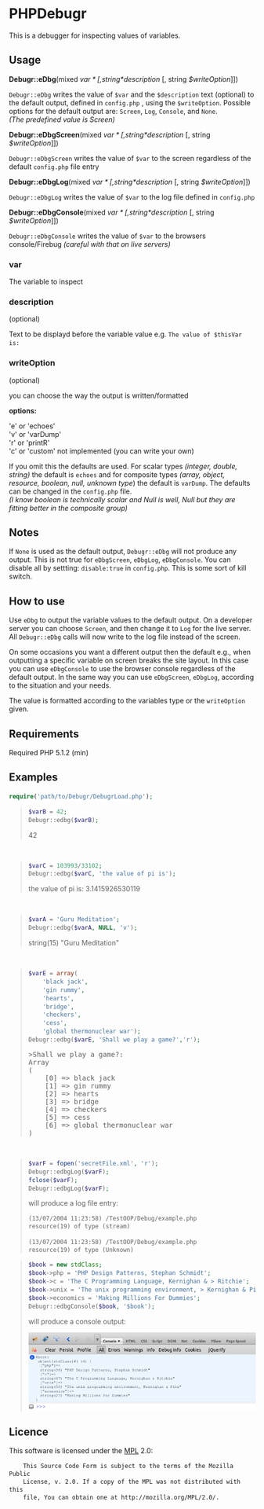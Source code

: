 PHPDebugr
=========



This is a debugger for inspecting values of variables.   

## Usage ##

**Debugr::eDbg**(mixed *$var* [, string *$description* [, string *$writeOption*]])

`Debugr::eDbg` writes the value of `$var` and the `$description` text (optional) to the default output, defined in `config.php` , using the `$writeOption`.
Possible options for the default output are:  `Screen`, `Log`, `Console`, and `None`.  
*(The predefined value is Screen)*


**Debugr::eDbgScreen**(mixed *$var* [, string *$description* [, string *$writeOption*]])

`Debugr::eDbgScreen`  writes the value of `$var` to the screen regardless of the default `config.php` file entry


**Debugr::eDbgLog**(mixed *$var* [, string *$description* [, string *$writeOption*]])

`Debugr::eDbgLog`  writes the value of `$var` to the log file defined in `config.php`


**Debugr::eDbgConsole**(mixed *$var* [, string *$description* [, string *$writeOption*]])

`Debugr::eDbgConsole` writes the value of `$var` to the browsers console/Firebug *(careful with that on live servers)*



### var ###

The variable to inspect


### description ###

(optional)

Text to be displayd before the variable value e.g.   `The value of $thisVar is:`

### writeOption ###
(optional)

you can choose the way the output is written/formatted

**options:**

>
'e' or 'echoes'  
'v' or 'varDump'  
'r' or 'printR'  
'c' or 'custom'  not implemented (you can write your own)  

If you omit this the defaults are used. For scalar types *(integer, double, string)* the default is `echoes` and for composite types *(array, object, resource, boolean, null, unknown type*) the default is `varDump`. The defaults can be changed in the `config.php` file.  
*(I know boolean is technically scalar and Null is well, Null but they are fitting better in the composite group)*

## Notes ##
If `None` is used as the default output, `Debugr::eDbg` will not produce any output. This is not true for `eDbgScreen`, `eDbgLog`, `eDbgConsole`.
You can disable all by settting: `disable:true` in `config.php`.  This is some sort of kill switch.

## How to use ##

Use `eDbg` to output the variable values to the default output. On a developer server you can choose `Screen`, and then change it to `Log` for the live server. All `Debugr::eDbg` calls will now write to the log file instead of the screen.

On some occasions you want a different output then the default e.g., when outputting a specific variable on screen breaks the site layout. In this case you can use `eDbgConsole` to use the browser console regardless of the default output. In the same way you can use `eDbgScreen`, `eDbgLog`, according to the situation and your needs.

The value is formatted according to the variables type or the `writeOption` given.

## Requirements ##

Required PHP 5.1.2 (min)

## Examples ##


```php
require('path/to/Debugr/DebugrLoad.php');
```

>
> ```php
> $varB = 42;
> Debugr::edbg($varB);
> ```
> 42

<br />

> ```php
> $varC = 103993/33102;
> Debugr::edbg($varC, 'the value of pi is');
> ```
> the value of pi is: 3.1415926530119

<br />

> ```php
> $varA = 'Guru Meditation';
> Debugr::edbg($varA, NULL, 'v');
> ```
> string(15) "Guru Meditation"

<br /> 

> ```php
> $varE = array(
>     'black jack',
>     'gin rummy',
>     'hearts',
>     'bridge',
>     'checkers',
>     'cess',
>     'global thermonuclear war');
> Debugr::edbg($varE, 'Shall we play a game?','r');
> ```
> <pre>
> >Shall we play a game?:
> Array
> (
>     [0] => black jack
>     [1] => gin rummy
>     [2] => hearts
>     [3] => bridge
>     [4] => checkers
>     [5] => cess
>     [6] => global thermonuclear war
> )
> </pre>

<br />

> ```php
> $varF = fopen('secretFile.xml', 'r');
> Debugr::edbgLog($varF);
> fclose($varF);
> Debugr::edbgLog($varF);
> ```
> will produce a log file entry:
> 
> ```
> (13/07/2004 11:23:58) /TestOOP/Debug/example.php
> resource(19) of type (stream)
> 
> (13/07/2004 11:23:58) /TestOOP/Debug/example.php
> resource(19) of type (Unknown)
> ```



> ```php
> $book = new stdClass;
> $book->php = 'PHP Design Patterns, Stephan Schmidt';
> $book->c = 'The C Programming Language, Kernighan & > Ritchie';
> $book->unix = 'The unix programming environment, > Kernighan & Pike';
> $book->economics = 'Making Millions For Dummies';
> Debugr::edbgConsole($book, '$book');
> ```
> will produce a console output:
> 
> ![Screenshot Firebug](Screenshots/ScreenshotFirebug.png)

## Licence ##
This software is licensed under the [MPL](http://www.mozilla.org/MPL/2.0/) 2.0:
```
    This Source Code Form is subject to the terms of the Mozilla Public
    License, v. 2.0. If a copy of the MPL was not distributed with this
    file, You can obtain one at http://mozilla.org/MPL/2.0/.
```


